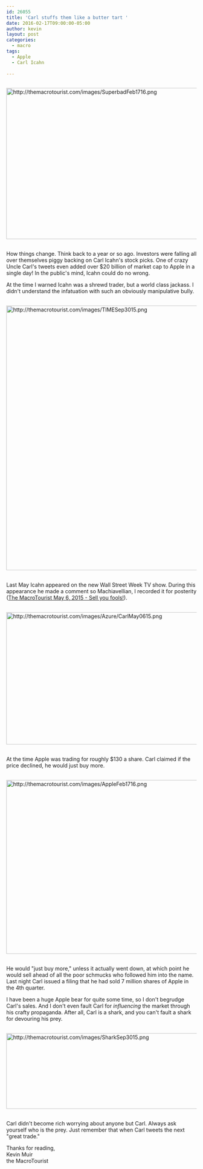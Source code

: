 ```yaml
---
id: 26055		
title: 'Carl stuffs them like a butter tart '
date: 2016-02-17T09:00:00-05:00
author: kevin
layout: post
categories:
  - macro
tags:
  - Apple
  - Carl Icahn
   
---
```

<img src="http://themacrotourist.com/images/SuperbadFeb1716.png" alt="http://themacrotourist.com/images/SuperbadFeb1716.png" width="750" height="400" style="margin:30px auto;display:block;">

How things change.  Think back to a year or so ago.  Investors were falling all over themselves piggy backing on Carl Icahn's stock picks.  One of crazy Uncle Carl's tweets even added over $20 billion of market cap to Apple in a single day!  In the public's mind, Icahn could do no wrong.

At the time I warned Icahn was a shrewd trader, but a world class jackass.  I didn't understand the infatuation with such an obviously manipulative bully.  

<img src="http://themacrotourist.com/images/TIMESep3015.png" alt="http://themacrotourist.com/images/TIMESep3015.png" width="600" height="700" style="margin:30px auto;display:block;">

Last May Icahn appeared on the new Wall Street Week TV show.  During this appearance he made a comment so Machiavellian, I recorded it for posterity ([The MacroTourist May 6, 2015 - Sell you fools!](http://themacrotourist.com/blog/2015/05/06/may-0616-sell-you-fools-bill-gross/)).

<img src="http://themacrotourist.com/images/Azure/CarlMay0615.png" alt="http://themacrotourist.com/images/Azure/CarlMay0615.png" width="600" height="350" style="margin:30px auto;display:block;">

At the time Apple was trading for roughly $130 a share.  Carl claimed if the price declined, he would just buy more.

<img src="http://themacrotourist.com/images/AppleFeb1716.png" alt="http://themacrotourist.com/images/AppleFeb1716.png" width="750" height="460" style="margin:30px auto;display:block;">

He would "just buy more," unless it actually went down, at which point he would sell ahead of all the poor schmucks who followed him into the name.  Last night Carl issued a filing that he had sold 7 million shares of Apple in the 4th quarter.

I have been a huge Apple bear for quite some time, so I don't begrudge Carl's sales. And I don't even fault Carl for *influencing* the market through his crafty propaganda.  After all, Carl is a shark, and you can't fault a shark for devouring his prey.

<img src="http://themacrotourist.com/images/SharkSep3015.png" alt="http://themacrotourist.com/images/SharkSep3015.png" width="600" height="200" style="margin:30px auto;display:block;">

Carl didn't become rich worrying about anyone but Carl.  Always ask yourself who is the prey.  Just remember that when Carl tweets the next "great trade." 

Thanks for reading,  
Kevin Muir  
the MacroTourist  










